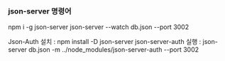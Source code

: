 ### json-server 명령어
npm i -g json-server
json-server --watch db.json --port 3002




Json-Auth 
설치  : npm install -D json-server json-server-auth
실행  : json-server db.json -m ../node_modules/json-server-auth --port 3002